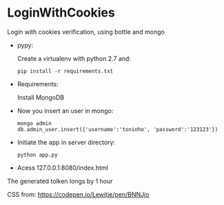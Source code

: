 # LoginWithCookies
Login with cookies verification, using bottle and mongo

- pypy:
    
    Create a virtualenv with python 2.7 and: 
    
    `pip install -r requirements.txt`
    
- Requirements:
    
    Install MongoDB
    
- Now you insert an user in mongo:
    
    ```
    mongo admin
    db.admin_user.insert({'username':'toninho', 'password':'123123'})
    ```
    
- Initiate the app in server directory:
    
    ``python app.py``
    
- Acess 127.0.0.1:8080/index.html


The generated tolken longs by 1 hour


CSS from: https://codepen.io/Lewitje/pen/BNNJjo
